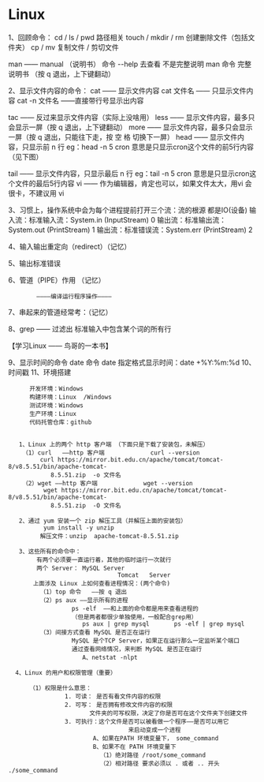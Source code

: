 # Linux

1、回顾命令：
cd / ls / pwd   路径相关
touch / mkdir /  rm   创建删除文件（包括文件夹）
cp  /  mv                   复制文件 /  剪切文件

man —— manual （说明书）
命令 --help 去查看   不是完整说明 
man 命令                 完整说明书  （按 q 退出，上下键翻动）

2、显示文件内容的命令：
cat —— 显示文件内容
cat   文件名 —— 只显示文件内容
cat -n 文件名  ——直接带行号显示出内容

tac —— 反过来显示文件内容（实际上没啥用）
less —— 显示文件内容，最多只会显示一屏（按 q 退出，上下键翻动）
more —— 显示文件内容，最多只会显示一屏（按 q 退出，只能往下走，按 空
                 格 切换下一屏）
head —— 显示文件内容，只显示前 n 行
eg：head -n 5 cron   意思是只显示cron这个文件的前5行内容（见下图）
 
tail —— 显示文件内容，只显示最后 n 行
eg：tail -n 5 cron   意思是只显示cron这个文件的最后5行内容
vi —— 作为编辑器，肯定也可以，如果文件太大，用vi 会很卡，不建议用 vi


3、习惯上，操作系统中会为每个进程提前打开三个流：流的根源  都是IO(设备)
     输入流：标准输入流：System.in (InputStream)       0
     输出流：标准输出流：System.out (PrintStream)     1
     输出流：标准错误流：System.err (PrintStream)      2


4、输入输出重定向（redirect）（记忆）

5、输出标准错误

6、管道（PIPE）作用 （记忆）

            ————编译运行程序操作————



7、串起来的管道经常考：（记忆）

8、grep —— 过滤出 标准输入中包含某个词的所有行


【学习Linux —— 鸟哥的一本书】

9、显示时间的命令
       date 命令
       date 指定格式显示时间：date +%Y:%m:%d
10、时间戳
11、环境搭建


          开发环境：Windows
          构建环境：Linux  /Windows
          测试环境：Windows
          生产环境：Linux
          代码托管仓库：github


       1、Linux 上的两个 http 客户端 （下面只是下载了安装包，未解压）
        （1）curl   ——http 客户端             curl --version
             curl https://mirror.bit.edu.cn/apache/tomcat/tomcat-  8/v8.5.51/bin/apache-tomcat-
                8.5.51.zip  -o 文件名  
        （2）wget ——http 客户端             wget --version
              wget https://mirror.bit.edu.cn/apache/tomcat/tomcat-  8/v8.5.51/bin/apache-tomcat-
                8.5.51.zip  -O 文件名  
       
       2、通过 yum 安装一个 zip 解压工具（并解压上面的安装包）
              yum install -y unzip
             解压文件：unzip  apache-tomcat-8.5.51.zip

       3、这些所有的命令中：
            有两个必须要一直运行着，其他的临时运行一次就行
            两个 Server： MySQL Server
                                   Tomcat   Server
           上面涉及 Linux 上如何查看进程情况：(两个命令)
             （1）top 命令   ——按 q 退出
             （2）ps aux ——显示所有的进程
                      ps -elf  ——和上面的命令都是用来查看进程的
                      （但是两者都很少单独使用，一般配合grep用）
                         ps aux | grep mysql       ps -elf | grep mysql
             （3）间接方式查看 MySQL 是否正在运行
                      MySQL 是个TCP Server，如果正在运行那么一定监听某个端口
                      通过查看网络情况，来判断 MySQL 是否正在运行
                         A、netstat -nlpt

      4、Linux 的用户和权限管理（重要）      

          （1）权限是什么意思：
                    1. 可读： 是否有看文件内容的权限
                    2. 可写： 是否拥有修改文件内容的权限
                           文件夹的可写权限，决定了你是否可在这个文件夹下创建文件
                    3. 可执行：这个文件是否可以被看做一个程序——是否可以用它
                                      来启动变成一个进程
                            A、如果在PATH 环境变量下， some_command
                            B、如果不在 PATH 环境变量下
                              （1）绝对路径 /root/some_command
                              （2）相对路径 要求必须以 . 或者 .. 开头 ./some_command

